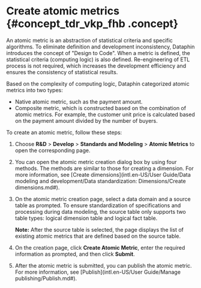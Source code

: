 # Create atomic metrics {#concept_tdr_vkp_fhb .concept}

An atomic metric is an abstraction of statistical criteria and specific algorithms. To eliminate definition and development inconsistency, Dataphin introduces the concept of "Design to Code". When a metric is defined, the statistical criteria \(computing logic\) is also defined. Re-engineering of ETL process is not required, which increases the development efficiency and ensures the consistency of statistical results.

Based on the complexity of computing logic, Dataphin categorized atomic metrics into two types:

-   Native atomic metric, such as the payment amount.
-   Composite metric, which is constructed based on the combination of atomic metrics. For example, the customer unit price is calculated based on the payment amount divided by the number of buyers.

To create an atomic metric, follow these steps:

1.  Choose **R&D** \> **Develop** \> **Standards and Modeling** \> **Atomic Metrics** to open the corresponding page.
2.  You can open the atomic metric creation dialog box by using four methods. The methods are similar to those for creating a dimension. For more information, see [Create dimensions](intl.en-US/User Guide/Data modeling and development/Data standardization: Dimensions/Create dimensions.md#).
3.  On the atomic metric creation page, select a data domain and a source table as prompted. To ensure standardization of specifications and processing during data modeling, the source table only supports two table types: logical dimension table and logical fact table.

    **Note:** After the source table is selected, the page displays the list of existing atomic metrics that are defined based on the source table.

4.  On the creation page, click **Create Atomic Metric**, enter the required information as prompted, and then click **Submit**.
5.  After the atomic metric is submitted, you can publish the atomic metric. For more information, see [Publish](intl.en-US/User Guide/Manage publishing/Publish.md#).


